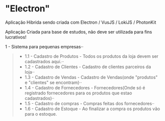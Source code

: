 # "Electron"
Aplicação Hibrida sendo criada com Electron / VusJS / LokiJS / PhotonKit

Aplicação Criada para base de estudos, não deve ser utilizada para fins lucrativos!

 1 - Sistema para pequenas empresas··

 > - 1.1 - Cadastro de Produtos - Todos os produtos da loja devem ser cadastrados aqui.··
 > - 1.2 - Cadastro de Clientes - Cadastro de clientes parceiros da loja··
 > - 1.3 - Cadastro de Vendas - Cadastro de Vendas(onde "produtos" e "clientes" se encontram)··
 > - 1.4 - Cadastro de Fornecedores - Fornecedores(Onde só é registrado fornecedores para os produtos que estao cadastrados)··
 > - 1.5 - Cadastro de compras - Compras feitas dos fornecedores··
 > - 1.6 - Cadastro de Estoque - Ao finalizar a compra os produtos vão para o estoque.
